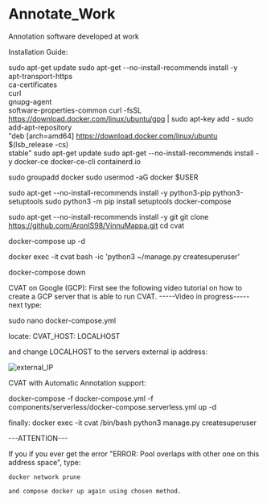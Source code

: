 # Annotate_Work
Annotation software developed at work




Installation Guide:

sudo apt-get update
sudo apt-get --no-install-recommends install -y \
  apt-transport-https \
  ca-certificates \
  curl \
  gnupg-agent \
  software-properties-common
curl -fsSL https://download.docker.com/linux/ubuntu/gpg | sudo apt-key add -
sudo add-apt-repository \
  "deb [arch=amd64] https://download.docker.com/linux/ubuntu \
  $(lsb_release -cs) \
  stable"
sudo apt-get update
sudo apt-get --no-install-recommends install -y docker-ce docker-ce-cli containerd.io



sudo groupadd docker
sudo usermod -aG docker $USER



sudo apt-get --no-install-recommends install -y python3-pip python3-setuptools
sudo python3 -m pip install setuptools docker-compose



sudo apt-get --no-install-recommends install -y git
git clone https://github.com/AronIS98/VinnuMappa.git
cd cvat


docker-compose up -d


docker exec -it cvat bash -ic 'python3 ~/manage.py createsuperuser'


docker-compose down


CVAT on Google (GCP):
First see the following video tutorial on how to create a GCP server that is able to run CVAT.
-----Video in progress-----
next type:

sudo nano docker-compose.yml

locate: CVAT_HOST: LOCALHOST

and change LOCALHOST to the servers external ip address:

![external_IP](https://user-images.githubusercontent.com/54920024/129982693-b0a47c8d-47a2-4e43-b9a2-e63f15a764c3.png)

CVAT with Automatic Annotation support:

docker-compose -f docker-compose.yml -f components/serverless/docker-compose.serverless.yml up -d

finally:
    docker exec -it cvat /bin/bash
    python3 manage.py createsuperuser

---ATTENTION---

If you if you ever get the error "ERROR: Pool overlaps with other one on this address space", type:

    docker network prune
    
    and compose docker up again using chosen method.
